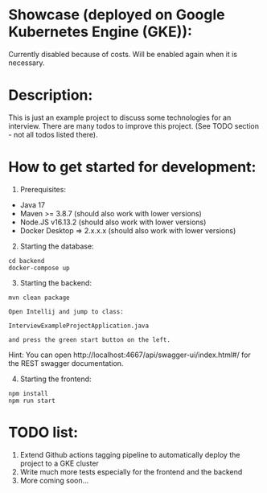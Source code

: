Showcase (deployed on Google Kubernetes Engine (GKE)):
===

Currently disabled because of costs.
Will be enabled again when it is necessary.

Description:
===

This is just an example project to discuss some technologies for an interview.
There are many todos to improve this project. (See TODO section - not all todos listed there).

How to get started for development:
===

1. Prerequisites:
 - Java 17
 - Maven >= 3.8.7 (should also work with lower versions)
 - Node.JS v16.13.2 (should also work with lower versions)
 - Docker Desktop => 2.x.x.x (should also work with lower versions)


2. Starting the database:

```shell
cd backend
docker-compose up
```

3. Starting the backend:

```
mvn clean package
```
```
Open Intellij and jump to class: 

InterviewExampleProjectApplication.java 

and press the green start button on the left.
```

Hint: You can open http://localhost:4667/api/swagger-ui/index.html#/ for the REST swagger documentation.

4. Starting the frontend:

```
npm install
npm run start
```


TODO list:
===
1. Extend Github actions tagging pipeline to automatically deploy the project to a GKE cluster
2. Write much more tests especially for the frontend and the backend
3. More coming soon...
